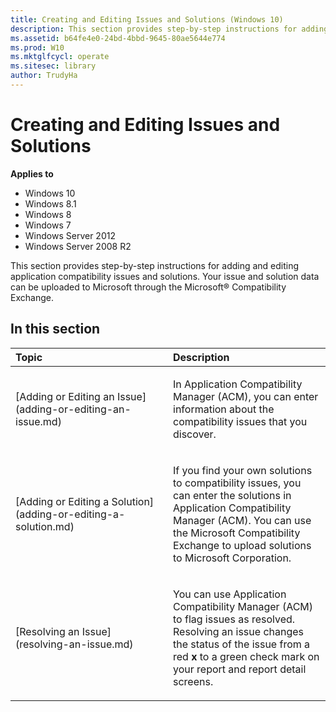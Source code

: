 ```yaml
---
title: Creating and Editing Issues and Solutions (Windows 10)
description: This section provides step-by-step instructions for adding and editing application compatibility issues and solutions. Your issue and solution data can be uploaded to Microsoft through the Microsoft® Compatibility Exchange.
ms.assetid: b64fe4e0-24bd-4bbd-9645-80ae5644e774
ms.prod: W10
ms.mktglfcycl: operate
ms.sitesec: library
author: TrudyHa
---
```


# Creating and Editing Issues and Solutions


**Applies to**

-   Windows 10
-   Windows 8.1
-   Windows 8
-   Windows 7
-   Windows Server 2012
-   Windows Server 2008 R2

This section provides step-by-step instructions for adding and editing application compatibility issues and solutions. Your issue and solution data can be uploaded to Microsoft through the Microsoft® Compatibility Exchange.

## In this section


<table>
<colgroup>
<col width="50%" />
<col width="50%" />
</colgroup>
<thead>
<tr class="header">
<th align="left">Topic</th>
<th align="left">Description</th>
</tr>
</thead>
<tbody>
<tr class="odd">
<td align="left"><p>[Adding or Editing an Issue](adding-or-editing-an-issue.md)</p></td>
<td align="left"><p>In Application Compatibility Manager (ACM), you can enter information about the compatibility issues that you discover.</p></td>
</tr>
<tr class="even">
<td align="left"><p>[Adding or Editing a Solution](adding-or-editing-a-solution.md)</p></td>
<td align="left"><p>If you find your own solutions to compatibility issues, you can enter the solutions in Application Compatibility Manager (ACM). You can use the Microsoft Compatibility Exchange to upload solutions to Microsoft Corporation.</p></td>
</tr>
<tr class="odd">
<td align="left"><p>[Resolving an Issue](resolving-an-issue.md)</p></td>
<td align="left"><p>You can use Application Compatibility Manager (ACM) to flag issues as resolved. Resolving an issue changes the status of the issue from a red <strong>x</strong> to a green check mark on your report and report detail screens.</p></td>
</tr>
</tbody>
</table>

 

 

 





